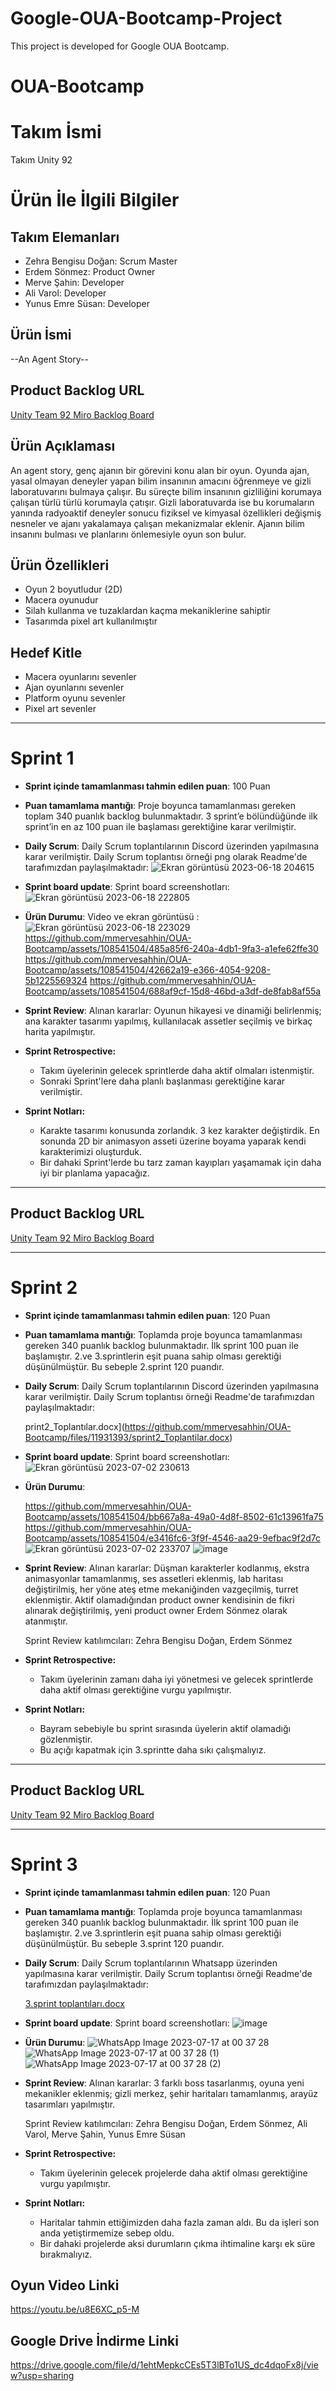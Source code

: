 # Google-OUA-Bootcamp-Project
This project is developed for Google OUA Bootcamp.
# OUA-Bootcamp
# **Takım İsmi**
Takım Unity 92

# Ürün İle İlgili Bilgiler

## Takım Elemanları
- Zehra Bengisu Doğan: Scrum Master
- Erdem Sönmez: Product Owner
- Merve Şahin: Developer
- Ali Varol: Developer
- Yunus Emre Süsan: Developer

## Ürün İsmi
--An Agent Story--

## Product Backlog URL
[Unity Team 92 Miro Backlog Board](https://miro.com/app/board/uXjVM9t-6zA=/?share_link_id=817991501858)

## Ürün Açıklaması
An agent story, genç ajanın bir görevini konu alan bir oyun. Oyunda ajan, yasal olmayan deneyler yapan bilim insanının amacını öğrenmeye ve gizli laboratuvarını bulmaya çalışır. Bu süreçte bilim insanının gizliliğini korumaya çalışan türlü türlü korumayla çatışır. Gizli laboratuvarda ise bu korumaların yanında radyoaktif deneyler sonucu fiziksel ve kimyasal özellikleri değişmiş nesneler ve ajanı yakalamaya çalışan mekanizmalar eklenir. Ajanın bilim insanını bulması ve planlarını önlemesiyle oyun son bulur.

## Ürün Özellikleri
-	Oyun 2 boyutludur (2D)
-	Macera oyunudur
-	Silah kullanma ve tuzaklardan kaçma mekaniklerine sahiptir
-	Tasarımda pixel art kullanılmıştır


## Hedef Kitle
- Macera oyunlarını sevenler
- Ajan oyunlarını sevenler
- Platform oyunu sevenler
- Pixel art sevenler



---

# Sprint 1

- **Sprint içinde tamamlanması tahmin edilen puan**: 100 Puan

- **Puan tamamlama mantığı**: Proje boyunca tamamlanması gereken toplam 340 puanlık backlog bulunmaktadır. 3 sprint’e bölündüğünde ilk sprint’in en az 100 puan ile başlaması gerektiğine karar verilmiştir.

- **Daily Scrum**: Daily Scrum toplantılarının Discord üzerinden yapılmasına karar verilmiştir. Daily Scrum toplantısı örneği png olarak Readme'de tarafımızdan paylaşılmaktadır: ![Ekran görüntüsü 2023-06-18 204615](https://github.com/mmervesahhin/OUA-Bootcamp/assets/108541504/51cdece5-47fc-430e-be03-4fbc3b63b4dc)

- **Sprint board update**: Sprint board screenshotları: ![Ekran görüntüsü 2023-06-18 222805](https://github.com/mmervesahhin/OUA-Bootcamp/assets/108541504/e51afc80-b7bd-484f-924f-bc1f3d425ca1)

- **Ürün Durumu**: Video ve ekran görüntüsü :
![Ekran görüntüsü 2023-06-18 223029](https://github.com/mmervesahhin/OUA-Bootcamp/assets/108541504/cbfe016f-b636-404b-b0a8-57b097432b1d)
https://github.com/mmervesahhin/OUA-Bootcamp/assets/108541504/485a85f6-240a-4db1-9fa3-a1efe62ffe30
https://github.com/mmervesahhin/OUA-Bootcamp/assets/108541504/42662a19-e366-4054-9208-5b1225569324
https://github.com/mmervesahhin/OUA-Bootcamp/assets/108541504/688af9cf-15d8-46bd-a3df-de8fab8af55a

- **Sprint Review**: 
Alınan kararlar: Oyunun hikayesi ve dinamiği belirlenmiş; ana karakter tasarımı yapılmış, kullanılacak assetler seçilmiş ve birkaç harita yapılmıştır.

- **Sprint Retrospective:**
  - Takım üyelerinin gelecek sprintlerde daha aktif olmaları istenmiştir.
  - Sonraki Sprint'lere daha planlı başlanması gerektiğine karar verilmiştir.

- **Sprint Notları:**
  - Karakte tasarımı konusunda zorlandık. 3 kez karakter değiştirdik. En sonunda 2D bir animasyon asseti üzerine boyama yaparak kendi karakterimizi oluşturduk.
  - Bir dahaki Sprint'lerde bu tarz zaman kayıpları yaşamamak için daha iyi bir planlama yapacağız.

---

## Product Backlog URL

[Unity Team 92 Miro Backlog Board](https://miro.com/app/board/uXjVM9t-6zA=/?share_link_id=817991501858)

---

# Sprint 2
- **Sprint içinde tamamlanması tahmin edilen puan**: 120 Puan
- **Puan tamamlama mantığı**: Toplamda proje boyunca tamamlanması gereken 340 puanlık backlog bulunmaktadır. İlk sprint 100 puan ile başlamıştır. 2.ve 3.sprintlerin eşit puana sahip olması gerektiği düşünülmüştür. Bu sebeple 2.sprint 120 puandır.
  
-  **Daily Scrum**: Daily Scrum toplantılarının Discord üzerinden yapılmasına karar verilmiştir. Daily Scrum toplantısı örneği Readme'de tarafımızdan 
   paylaşılmaktadır:

    print2_Toplantılar.docx](https://github.com/mmervesahhin/OUA-Bootcamp/files/11931393/sprint2_Toplantilar.docx)


-  **Sprint board update**: Sprint board screenshotları:
  ![Ekran görüntüsü 2023-07-02 230613](https://github.com/mmervesahhin/OUA-Bootcamp/assets/108541504/4dbba121-a978-404f-b8ae-a1cbad649106)


- **Ürün Durumu**:

  https://github.com/mmervesahhin/OUA-Bootcamp/assets/108541504/bb667a8a-49a0-4d8f-8502-61c13961fa75
  https://github.com/mmervesahhin/OUA-Bootcamp/assets/108541504/e3416fc6-3f9f-4546-aa29-9efbac9f2d7c
  ![Ekran görüntüsü 2023-07-02 233707](https://github.com/mmervesahhin/OUA-Bootcamp/assets/108541504/4965e185-4ae9-4aa9-baf8-cbe93d82a7fb)
  ![image](https://github.com/mmervesahhin/OUA-Bootcamp/assets/108541504/b4d5fc26-6d26-43aa-9b61-ad168c6c867c)



- **Sprint Review**:
  Alınan kararlar: Düşman karakterler kodlanmış, ekstra animasyonlar tamamlanmış, ses assetleri eklenmiş, lab haritası değiştirilmiş, her yöne ateş etme 
  mekaniğinden vazgeçilmiş, turret eklenmiştir. Aktif olamadığından product owner kendisinin de fikri alınarak değiştirilmiş, yeni product owner Erdem Sönmez 
  olarak atanmıştır.

  Sprint Review katılımcıları: Zehra Bengisu Doğan, Erdem Sönmez

- **Sprint Retrospective:**
   - Takım üyelerinin zamanı daha iyi yönetmesi ve gelecek sprintlerde daha aktif olması gerektiğine vurgu yapılmıştır.

- **Sprint Notları:**
   - Bayram sebebiyle bu sprint sırasında üyelerin aktif olamadığı gözlenmiştir.
   - Bu açığı kapatmak için 3.sprintte daha sıkı çalışmalıyız.
  
    

---

## Product Backlog URL

[Unity Team 92 Miro Backlog Board](https://miro.com/app/board/uXjVM9t-6zA=/?share_link_id=817991501858)

---
# Sprint 3

- **Sprint içinde tamamlanması tahmin edilen puan**: 120 Puan
- **Puan tamamlama mantığı**: Toplamda proje boyunca tamamlanması gereken 340 puanlık backlog bulunmaktadır. İlk sprint 100 puan ile başlamıştır. 2.ve 3.sprintlerin eşit puana sahip olması gerektiği düşünülmüştür. Bu sebeple 3.sprint 120 puandır.
  
-  **Daily Scrum**: Daily Scrum toplantılarının Whatsapp üzerinden yapılmasına karar verilmiştir. Daily Scrum toplantısı örneği Readme'de tarafımızdan 
   paylaşılmaktadır:

   [3.sprint toplantıları.docx](https://github.com/mmervesahhin/OUA-Bootcamp/files/12063730/3.sprint.toplantilari.docx)


-  **Sprint board update**: Sprint board screenshotları:
  ![image](https://github.com/mmervesahhin/OUA-Bootcamp/assets/108541504/e326ca7f-2a74-4a37-933e-2517d9db5687)


- **Ürün Durumu**:
![WhatsApp Image 2023-07-17 at 00 37 28](https://github.com/mmervesahhin/OUA-Bootcamp/assets/108541504/7c2bbba3-f087-4e4b-81e5-fcf266ca6cd4)
![WhatsApp Image 2023-07-17 at 00 37 28 (1)](https://github.com/mmervesahhin/OUA-Bootcamp/assets/108541504/77f0415d-493f-4550-882c-6dcd5515da7d)
![WhatsApp Image 2023-07-17 at 00 37 28 (2)](https://github.com/mmervesahhin/OUA-Bootcamp/assets/108541504/c8f4f65f-41d3-4c0e-bc57-73d50f702f22)



- **Sprint Review**:
  Alınan kararlar: 3 farklı boss tasarlanmış, oyuna yeni mekanikler eklenmiş; gizli merkez, şehir haritaları tamamlanmış, arayüz tasarımları yapılmıştır.

  Sprint Review katılımcıları: Zehra Bengisu Doğan, Erdem Sönmez, Ali Varol, Merve Şahin, Yunus Emre Süsan


- **Sprint Retrospective:**
  - Takım üyelerinin gelecek projelerde daha aktif olması gerektiğine vurgu yapılmıştır.

 
- **Sprint Notları:**
  - Haritalar tahmin ettiğimizden daha fazla zaman aldı. Bu da işleri son anda yetiştirmemize sebep oldu.
  - Bir dahaki projelerde aksi durumların çıkma ihtimaline karşı ek süre bırakmalıyız.
 
## Oyun Video Linki
https://youtu.be/u8E6XC_p5-M

## Google Drive İndirme Linki
https://drive.google.com/file/d/1ehtMepkcCEs5T3lBTo1US_dc4dqoFx8j/view?usp=sharing



